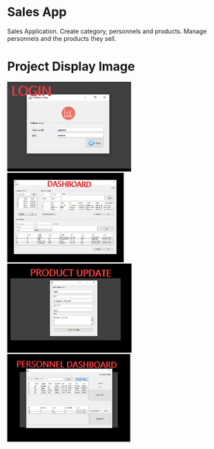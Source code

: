 # Sales App
Sales Application. Create category, personnels and products. Manage personnels and the products they sell.

# Project Display Image
<p>
  
<a href="https://github.com/bayrakyunus/SalesApp/blob/master/screenshots/ss1.png" target="_blank">
<img src="https://github.com/bayrakyunus/SalesApp/blob/master/screenshots/ss1.png" width="287" style="max-width:100%;"></a>

<a href="https://github.com/bayrakyunus/SalesApp/blob/master/screenshots/ss2.png" target="_blank">
<img src="https://github.com/bayrakyunus/SalesApp/blob/master/screenshots/ss2.png" width="270" style="max-width:100%;"></a>

<a href="https://github.com/bayrakyunus/SalesApp/blob/master/screenshots/ss3.png" target="_blank">
<img src="https://github.com/bayrakyunus/SalesApp/blob/master/screenshots/ss3.png" width="288" style="max-width:100%;"></a>

<a href="https://github.com/bayrakyunus/SalesApp/blob/master/screenshots/ss4.png" target="_blank">
<img src="https://github.com/bayrakyunus/SalesApp/blob/master/screenshots/ss4.png" width="285" style="max-width:100%;"></a>

</p>
